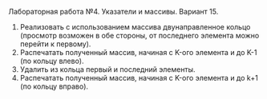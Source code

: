 Лабораторная работа №4. Указатели и массивы. Вариант 15.

1) Реализовать с использованием массива двунаправленное кольцо (просмотр возможен в обе стороны, от последнего элемента можно перейти к первому).
2) Распечатать полученный массив, начиная с K-ого элемента и до K-1 (по кольцу влево).
3) Удалить из кольца первый и последний элементы.
4) Распечатать полученный массив, начиная с K-ого элемента и до k+1 (по кольцу вправо).
